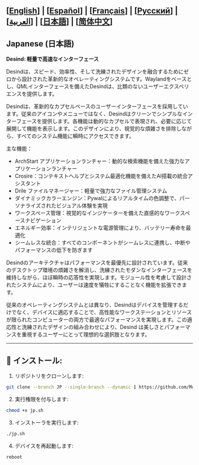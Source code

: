 [[English](https://github.com/MdX07r/Desind)] | [[Español](https://github.com/MdX07r/Desind/tree/ES)] | [[Français](https://github.com/MdX07r/Desind/tree/FR)] | [[Pусский](https://github.com/MdX07r/Desind/tree/RU)] | [[العربية](https://github.com/MdX07r/Desind/tree/AR)] | [[日本語](https://github.com/MdX07r/Desind/tree/JP)] | [[简体中文](https://github.com/MdX07r/Desind/tree/CN)]
---

## Japanese (日本語)

**Desind: 軽量で高速なインターフェース**

Desindは、スピード、効率性、そして洗練されたデザインを融合するためにゼロから設計された革新的なオペレーティングシステムです。Waylandをベースとし、QMLインターフェースを備えたDesindは、比類のないユーザーエクスペリエンスを提供します。

Desindは、革新的なカプセルベースのユーザーインターフェースを採用しています。従来のアイコンやメニューではなく、Desindはクリーンでシンプルなインターフェースを提供します。各機能は動的なカプセルで表現され、必要に応じて展開して機能を表示します。このデザインにより、視覚的な煩雑さを排除しながら、すべてのシステム機能に瞬時にアクセスできます。

主な機能：

- ArchStart アプリケーションランチャー：動的な検索機能を備えた強力なアプリケーションランチャー
- Crosire：コンテキストヘルプとシステム最適化機能を備えたAI搭載の統合アシスタント
- Drile ファイルマネージャー：軽量で強力なファイル管理システム
- ダイナミックカラーエンジン：Pywalによるリアルタイムの色調整で、パーソナライズされたビジュアル体験を実現
- ワークスペース管理：視覚的なインジケーターを備えた直感的なワークスペースナビゲーション
- エネルギー効率：インテリジェントな電源管理により、バッテリー寿命を最適化
- シームレスな統合：すべてのコンポーネントがシームレスに連携し、中断やパフォーマンスの低下を防ぎます

Desindのアーキテクチャはパフォーマンスを最優先に設計されています。従来のデスクトップ環境の煩雑さを解消し、洗練されたモダンなインターフェースを維持しながら、ほぼ瞬時の応答性を実現します。モジュール性を考慮して設計されたシステムにより、ユーザーは速度を犠牲にすることなく機能を拡張できます。

従来のオペレーティングシステムとは異なり、Desindはデバイスを管理するだけでなく、デバイスに適応することで、高性能なワークステーションとリソースが限られたコンピューターの両方で最適なパフォーマンスを実現します。この適応性と洗練されたデザインの組み合わせにより、Desind は美しさとパフォーマンスを重視するユーザーにとって理想的な選択肢となります。

---

## 🔹 インストール:

1. リポジトリをクローンします:
```bash
git clone --branch JP --single-branch --dynamic 1 https://github.com/MdX07r/Desind.git
```
2. 実行権限を付与します:
```bash
chmod +x jp.sh
```
3. インストーラを実行します:
```bash
./jp.sh
```
4. デバイスを再起動します:
```bash
reboot
```
